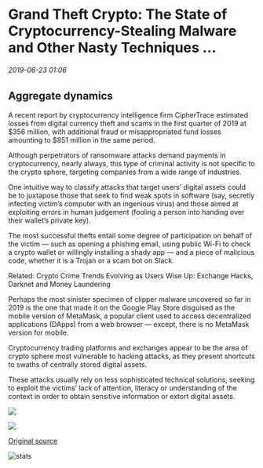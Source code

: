 # Grand Theft Crypto: The State of Cryptocurrency-Stealing Malware and Other Nasty Techniques ...

###### 2019-06-23 01:06

## Aggregate dynamics

A recent report by cryptocurrency intelligence firm CipherTrace estimated losses from digital currency theft and scams in the first quarter of 2019 at $356 million, with additional fraud or misappropriated fund losses amounting to $851 million in the same period.

Although perpetrators of ransomware attacks demand payments in cryptocurrency, nearly always, this type of criminal activity is not specific to the crypto sphere, targeting companies from a wide range of industries.

One intuitive way to classify attacks that target users’ digital assets could be to juxtapose those that seek to find weak spots in software (say, secretly infecting victim’s computer with an ingenious virus) and those aimed at exploiting errors in human judgement (fooling a person into handing over their wallet’s private key).

The most successful thefts entail some degree of participation on behalf of the victim — such as opening a phishing email, using public Wi-Fi to check a crypto wallet or willingly installing a shady app — and a piece of malicious code, whether it is a Trojan or a scam bot on Slack.

Related: Crypto Crime Trends Evolving as Users Wise Up: Exchange Hacks, Darknet and Money Laundering

Perhaps the most sinister specimen of clipper malware uncovered so far in 2019 is the one that made it on the Google Play Store disguised as the mobile version of MetaMask, a popular client used to access decentralized applications (DApps) from a web browser — except, there is no MetaMask version for mobile.

Cryptocurrency trading platforms and exchanges appear to be the area of crypto sphere most vulnerable to hacking attacks, as they present shortcuts to swaths of centrally stored digital assets.

These attacks usually rely on less sophisticated technical solutions, seeking to exploit the victims’ lack of attention, literacy or understanding of the context in order to obtain sensitive information or extort digital assets.

![](https://s3.cointelegraph.com/storage/uploads/view/77dd81a89fdf43c8a06fdd4f2ce8609f.png)

![](https://s3.cointelegraph.com/storage/uploads/view/5a6f2e1ea6a359a63c4a8e253a25e687.png)

[Original source](https://cointelegraph.com/news/grand-theft-crypto-the-state-of-cryptocurrency-stealing-malware-and-other-nasty-techniques)

![stats](https://c.statcounter.com/11760860/0/a89fa40b/1/ "stats")